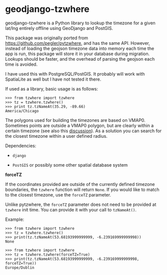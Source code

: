 geodjango-tzwhere
=========

geodjango-tzwhere is a Python library to lookup the timezone for a given lat/lng entirely offline using GeoDjango and PostGIS.

This package was originally ported from https://github.com/pegler/pytzwhere, and has the same API. However, instead of loading the geojson timezone data into memory each time the app is run, this package will store it in your database during migration. Lookups should be faster, and the overhead of parsing the geojson each time is avoided.

I have used this with PostgreSQL/PostGIS. It probably will work with SpatiaLite as well but I have not tested it there.

If used as a library, basic usage is as follows:

    >>> from tzwhere import tzwhere
    >>> tz = tzwhere.tzwhere()
    >>> print tz.tzNameAt(35.29, -89.66)
    America/Chicago

The polygons used for building the timezones are based on VMAP0. Sometimes points are outside a VMAP0 polygon, but are clearly within a certain timezone (see also this [discussion](https://github.com/mattbornski/tzwhere/issues/8)). As a solution you can search for the closest timezone within a user defined radius.



Dependencies:

  * `django`

  * `PostGIS` or possibly some other spatial database system



**forceTZ**

If the coordinates provided are outside of the currently defined timezone boundaries, the `tzwhere` function will return `None`. If you would like to match to the closest timezone, use the `forceTZ` parameter.

Unlike pytzwhere, the `forceTZ` parameter does not need to be provided at `tzwhere` init time. You can provide it with your call to `tzNameAt()`.

Example:

    >>> from tzwhere import tzwhere
    >>> tz = tzwhere.tzwhere()
    >>> print(tz.tzNameAt(53.68193999999999, -6.239169999999998))
    None

    >>> from tzwhere import tzwhere
    >>> tz = tzwhere.tzwhere(forceTZ=True)
    >>> print(tz.tzNameAt(53.68193999999999, -6.239169999999998, forceTZ=True))
    Europe/Dublin

